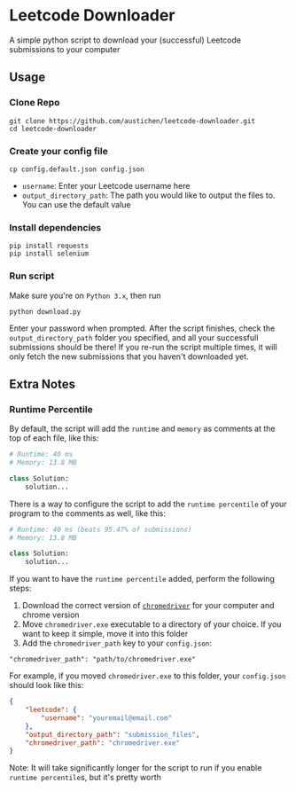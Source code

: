 # Leetcode Downloader

A simple python script to download your (successful) Leetcode submissions to your computer

## Usage

### Clone Repo
```
git clone https://github.com/austichen/leetcode-downloader.git
cd leetcode-downloader
```
### Create your config file
```
cp config.default.json config.json
```
- `username`: Enter your Leetcode username here
- `output_directory_path`: The path you would like to output the files to. You can use the default value

### Install dependencies
```
pip install requests
pip install selenium
```

### Run script

Make sure you're on `Python 3.x`, then run
```
python download.py
```

Enter your password when prompted. After the script finishes, check the `output_directory_path` folder you specified, and all your successfull submissions should be there! If you re-run the script multiple times, it will only fetch the new submissions that you haven't downloaded yet.

## Extra Notes

### Runtime Percentile

By default, the script will add the `runtime` and `memory` as comments at the top of each file, like this:
```python
# Runtime: 40 ms
# Memory: 13.8 MB

class Solution:
    solution...
```

There is a way to configure the script to add the `runtime percentile` of your program to the comments as well, like this:
```python
# Runtime: 40 ms (beats 95.47% of submissions)
# Memory: 13.8 MB

class Solution:
    solution...
```

If you want to have the `runtime percentile` added, perform the following steps:
1. Download the correct version of [`chromedriver`](https://chromedriver.chromium.org/downloads) for your computer and chrome version
2. Move `chromedriver.exe` executable to a directory of your choice. If you want to keep it simple, move it into this folder
3. Add the `chromedriver_path` key to your `config.json`:
```
"chromedriver_path": "path/to/chromedriver.exe"
```
For example, if you moved `chromedriver.exe` to this folder, your `config.json` should look like this:
```json
{
    "leetcode": {
        "username": "youremail@email.com"
    },
    "output_directory_path": "submission_files",
    "chromedriver_path": "chromedriver.exe"
}
```

Note: It will take significantly longer for the script to run if you enable `runtime percentile`s, but it's pretty worth
